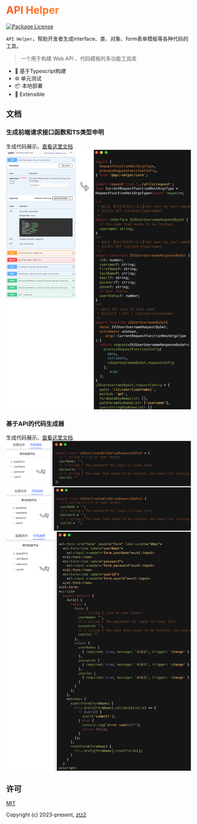 <h1
    style="background: -webkit-linear-gradient(315deg, rgb(255,87,34) 0%, #fee140 100%);
    background-clip: text;
    -webkit-background-clip: text;
    -webkit-text-fill-color: transparent"
>
    <a href="https://github.com/ztz2/api-helper" target="_blank">
        API Helper
    </a>
</h1>
<p>
    <a href="https://www.npmjs.com/org/api-helper">
        <img src="https://img.shields.io/npm/l/@api-helper/core" alt="Package License" />
    </a>
</p>

`API Helper`，帮助开发者生成interface、类、对象、form表单模板等各种代码的工具。

> 一个用于构建 Web API 、代码模板的多功能工具库

- 💪 基于Typescript构建
- ⚙️ 单元测试
- 📦 本地部署
- 🔌 Extensible

## 文档
### 生成前端请求接口函数和TS类型申明
生成代码展示，[查看这里文档](./cli/README.md)
![](./packages/docs/src/public/images/api-code.png)

### 基于API的代码生成器
生成代码展示，[查看这里文档](./server/README.md)
![](./packages/docs/src/public/images/map-code.png)
![](./packages/docs/src/public/images/class-code.png)
![](./packages/docs/src/public/images/form-code.png)

## 许可
[MIT](https://opensource.org/licenses/MIT)

Copyright (c) 2023-present, [ztz2](https://github.com/ztz2)
